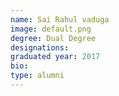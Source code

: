 ```yaml
---
name: Sai Rahul vaduga
image: default.png
degree: Dual Degree
designations: 
graduated year: 2017
bio:
type: alumni
---
```

